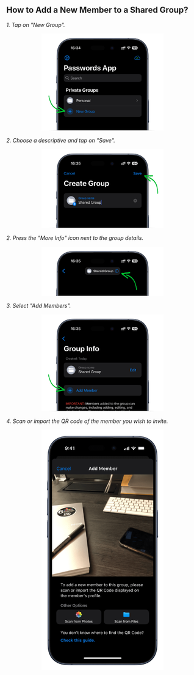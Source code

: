 <!-- 
---
title: How to Add a New Member to a Shared Group?
--- 
-->

## **How to Add a New Member to a Shared Group?**

*1. Tap on "New Group".*
<p align="center">
<img src="../assets/how-to-add-a-new-member-to-a-shared-group.png" style="width:320px;" alt="how to add a new member to a shared group - main"/>
</p>

*2. Choose a descriptive and tap on "Save".*
<p align="center">
<img src="../assets/how-to-add-a-new-member-to-a-shared-group-save.png" style="width:320px;" alt="how to add a new member to a shared group - save"/>
</p>

*2. Press the "More Info" icon next to the group details.*
<p align="center">
<img src="../assets/how-to-add-a-new-member-to-a-shared-group-info.png" style="width:320px;" alt="how to add a new member to a shared group- more info"/>
</p>

*3. Select "Add Members".*
<p align="center">
<img src="../assets/how-to-add-a-new-member-to-a-shared-group-add-memeber.png" style="width:320px;" alt="how to add a new member to a shared group - add member"/>
</p>

*4. Scan or import the QR code of the member you wish to invite.*
<p align="center">
<img src="../assets/how-to-add-a-new-member-to-a-shared-group-add-options.png" style="width:320px;" alt="how to add a new member to a shared group - add options"/>
</p>
